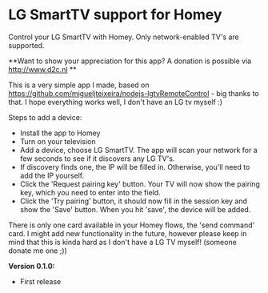 # LG SmartTV support for Homey
Control your LG SmartTV with Homey. Only network-enabled TV's are supported.

**Want to show your appreciation for this app? A donation is possible via http://www.d2c.nl **

This is a very simple app I made, based on https://github.com/migueljteixeira/nodejs-lgtvRemoteControl - big thanks to that. I hope everything works well, I don't have an LG tv myself :)

Steps to add a device:
- Install the app to Homey
- Turn on your television
- Add a device, choose LG SmartTV. The app will scan your network for a few seconds to see if it discovers any LG TV's.
- If discovery finds one, the IP will be filled in. Otherwise, you'll need to add the IP yourself.
- Click the 'Request pairing key' button. Your TV will now show the pairing key, which you need to enter into the field.
- Click the 'Try pairing' button, it should now fill in the session key and show the 'Save' button. When you hit 'save', the device will be added.

There is only one card available in your Homey flows, the 'send command' card. I might add new functionality in the future, however please keep in mind that this is kinda hard as I don't have a LG TV myself! (someone donate me one ;)) 

**Version 0.1.0:**
- First release